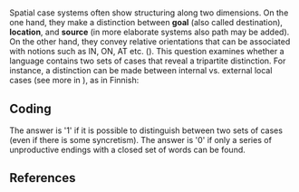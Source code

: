 # [](ParameterTable?__template__=property.md&property=Name#cldf:UT091)

Spatial case systems often show structuring along two dimensions. On the one hand, they make a distinction between 
**goal** (also called destination), **location**, and **source** (in more elaborate systems also path may be added). 
On the other hand, they convey relative orientations that can be associated with notions such as IN, ON, AT etc. 
([](Source?ref&with_internal_ref_link#cldf:creissels_2012)). This question examines whether a language contains two sets of cases that reveal a tripartite 
distinction. For instance, a distinction can be made between internal vs. external local cases 
(see more in [](Source?ref&with_internal_ref_link#cldf:kittilae_and_ylikoski_2011)), as in Finnish:

[](ExampleTable?example_id=1a&with_internal_ref_link#cldf:UT091-1a)

[](ExampleTable?example_id=1b&with_internal_ref_link#cldf:UT091-1b)

## Coding

The answer is '1' if it is possible to distinguish between two sets of cases (even if there is some syncretism). The answer is '0' if only a series of unproductive endings with a closed set of words can be found.

## References

[](Source?cited_only#cldf:__all__)
